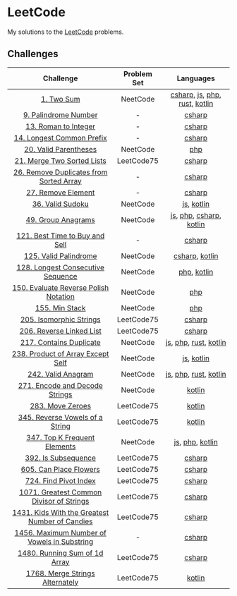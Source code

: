 # LeetCode

My solutions to the [LeetCode](https://leetcode.com/problemset/all/) problems.

## Challenges

|                                                              Challenge                                                               | Problem Set |                                                                                 Languages                                                                                 |
| :----------------------------------------------------------------------------------------------------------------------------------: | :---------: | :-----------------------------------------------------------------------------------------------------------------------------------------------------------------------: |
|                                         [1. Two Sum](https://leetcode.com/problems/two-sum/)                                         |  NeetCode   | [csharp](Dotnet/Problems/Problem1.cs), [js](JS/1.js), [php](PHP/1.php), [rust](rust/src/problems/problem_1.rs), [kotlin](Kotlin/app/src/main/kotlin/problems/Problem1.kt) |
|                               [9. Palindrome Number](https://leetcode.com/problems/palindrome-number)                                |      -      |                                                                   [csharp](Dotnet/Problems/Problem9.cs)                                                                   |
|                                [13. Roman to Integer](https://leetcode.com/problems/roman-to-integer)                                |      -      |                                                                  [csharp](Dotnet/Problems/Problem13.cs)                                                                   |
|                           [14. Longest Common Prefix](https://leetcode.com/problems/longest-common-prefix)                           |      -      |                                                                  [csharp](Dotnet/Problems/Problem14.cs)                                                                   |
|                               [20. Valid Parentheses](https://leetcode.com/problems/valid-parentheses)                               |  NeetCode   |                                                                             [php](PHP/20.php)                                                                             |
|                          [21. Merge Two Sorted Lists](https://leetcode.com/problems/merge-two-sorted-lists)                          | LeetCode75  |                                                                  [csharp](Dotnet/Problems/Problem21.cs)                                                                   |
|             [26. Remove Duplicates from Sorted Array](https://leetcode.com/problems/remove-duplicates-from-sorted-array)             |      -      |                                                                  [csharp](Dotnet/Problems/Problem26.cs)                                                                   |
|                                  [27. Remove Element](https://leetcode.com/problems/remove-element)                                  |      -      |                                                                  [csharp](Dotnet/Problems/Problem27.cs)                                                                   |
|                                    [36. Valid Sudoku](https://leetcode.com/problems/valid-sudoku)                                    |  NeetCode   |                                                [js](JS/36.js), [kotlin](Kotlin/app/src/main/kotlin/problems/Problem36.kt)                                                 |
|                                  [49. Group Anagrams](https://leetcode.com/problems/group-anagrams)                                  |  NeetCode   |                   [js](JS/49.js), [php](PHP/49.php), [csharp](Dotnet/Problems/Problem49.cs), [kotlin](Kotlin/app/src/main/kotlin/problems/Problem49.kt)                   |
|                   [121. Best Time to Buy and Sell](https://leetcode.com/problems/best-time-to-buy-and-sell-stock)                    |      -      |                                                                  [csharp](Dotnet/Problems/Problem121.cs)                                                                  |
|                               [125. Valid Palindrome](https://leetcode.com/problems/valid-palindrome)                                |  NeetCode   |                                   [csharp](Dotnet/Problems/Problem125.cs), [kotlin](Kotlin/app/src/main/kotlin/problems/Problem125.kt)                                    |
|                   [128. Longest Consecutive Sequence](https://leetcode.com/problems/longest-consecutive-sequence/)                   |  NeetCode   |                                              [php](PHP/128.php), [kotlin](Kotlin/app/src/main/kotlin/problems/Problem128.kt)                                              |
|               [150. Evaluate Reverse Polish Notation](https://leetcode.com/problems/evaluate-reverse-polish-notation/)               |  NeetCode   |                                                                            [php](PHP/150.php)                                                                             |
|                                      [155. Min Stack](https://leetcode.com/problems/min-stack)                                       |  NeetCode   |                                                                            [php](PHP/155.php)                                                                             |
|                             [205. Isomorphic Strings](https://leetcode.com/problems/isomorphic-strings)                              | LeetCode75  |                                                                  [csharp](Dotnet/Problems/Problem205.cs)                                                                  |
|                            [206. Reverse Linked List](https://leetcode.com/problems/reverse-linked-list)                             | LeetCode75  |                                                                  [csharp](Dotnet/Problems/Problem206.cs)                                                                  |
|                             [217. Contains Duplicate](https://leetcode.com/problems/contains-duplicate)                              |  NeetCode   |                [js](JS/217.js), [php](PHP/217.php), [rust](rust/src/problems/problem_217.rs), [kotlin](Kotlin/app/src/main/kotlin/problems/Problem217.kt)                 |
|                   [238. Product of Array Except Self](https://leetcode.com/problems/product-of-array-except-self/)                   |  NeetCode   |                                               [js](JS/238.js), [kotlin](Kotlin/app/src/main/kotlin/problems/Problem238.kt)                                                |
|                                  [242. Valid Anagram](https://leetcode.com/problems/valid-anagram)                                   |  NeetCode   |                [js](JS/242.js), [php](PHP/242.php), [rust](rust/src/problems/problem_242.rs), [kotlin](Kotlin/app/src/main/kotlin/problems/Problem242.kt)                 |
|                      [271. Encode and Decode Strings](https://leetcode.com/problems/encode-and-decode-strings)                       |  NeetCode   |                                                        [kotlin](Kotlin/app/src/main/kotlin/problems/Problem271.kt)                                                        |
|                                    [283. Move Zeroes](https://leetcode.com/problems/move-zeroes/)                                    | LeetCode75  |                                                                 [kotlin](Kotlin/app/src/main/kotlin/problems/Problem283.kt)                                               |
|                        [345. Reverse Vowels of a String](https://leetcode.com/problems/reverse-vowels-of-a-string/)                  | LeetCode75  |                                                                 [kotlin](Kotlin/app/src/main/kotlin/problems/Problem345.kt)                                               |
|                        [347. Top K Frequent Elements](https://leetcode.com/problems/top-k-frequent-elements)                         |  NeetCode   |                                     [js](JS/347.js), [php](PHP/347.php), [kotlin](Kotlin/app/src/main/kotlin/problems/Problem347.kt)                                      |
|                                 [392. Is Subsequence](https://leetcode.com/problems/is-subsequence)                                  | LeetCode75  |                                                                  [csharp](Dotnet/Problems/Problem392.cs)                                                                  |
|                              [605. Can Place Flowers](https://leetcode.com/problems/can-place-flowers)                               | LeetCode75  |                                                                  [csharp](Dotnet/Problems/Problem605.cs)                                                                  |
|                               [724. Find Pivot Index](https://leetcode.com/problems/find-pivot-index)                                | LeetCode75  |                                                                  [csharp](Dotnet/Problems/Problem724.cs)                                                                  |
|             [1071. Greatest Common Divisor of Strings](https://leetcode.com/problems/greatest-common-divisor-of-strings)             | LeetCode75  |                                                                 [csharp](Dotnet/Problems/Problem1071.cs)                                                                  |
|       [1431. Kids With the Greatest Number of Candies](https://leetcode.com/problems/kids-with-the-greatest-number-of-candies)       | LeetCode75  |                                                                 [csharp](Dotnet/Problems/Problem1431.cs)                                                                  |
| [1456. Maximum Number of Vowels in Substring](https://leetcode.com/problems/maximum-number-of-vowels-in-a-substring-of-given-length) |      -      |                                                                 [csharp](Dotnet/Problems/Problem1456.cs)                                                                  |
|                        [1480. Running Sum of 1d Array](https://leetcode.com/problems/running-sum-of-1d-array)                        | LeetCode75  |                                                                 [csharp](Dotnet/Problems/Problem1480.cs)                                                                  |
|                        [1768. Merge Strings Alternately](https://leetcode.com/problems/merge-strings-alternately)                    | LeetCode75  |                                                                 [kotlin](Kotlin/app/src/main/kotlin/problems/Problem1768.kt)                                              |
